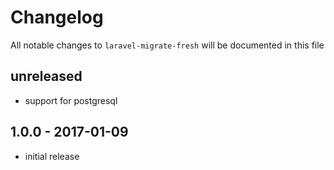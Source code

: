 # Changelog

All notable changes to `laravel-migrate-fresh` will be documented in this file

## unreleased

- support for postgresql

## 1.0.0 - 2017-01-09

- initial release
